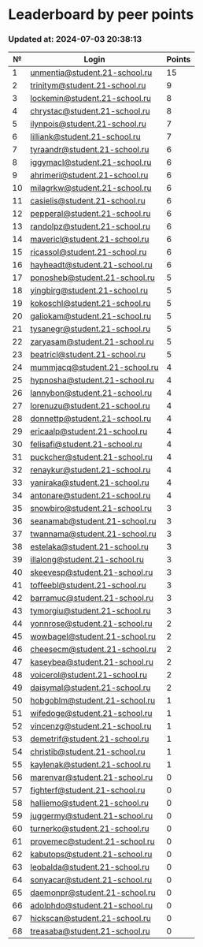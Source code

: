 # Leaderboard by peer points

### Updated at: 2024-07-03 20:38:13

| № | Login | Points |
|---|-------|--------|
|1|unmentia@student.21-school.ru|15|
|2|trinitym@student.21-school.ru|9|
|3|lockemin@student.21-school.ru|8|
|4|chrystac@student.21-school.ru|8|
|5|ilynpois@student.21-school.ru|7|
|6|lilliank@student.21-school.ru|7|
|7|tyraandr@student.21-school.ru|6|
|8|iggymacl@student.21-school.ru|6|
|9|ahrimeri@student.21-school.ru|6|
|10|milagrkw@student.21-school.ru|6|
|11|casielis@student.21-school.ru|6|
|12|pepperal@student.21-school.ru|6|
|13|randolpz@student.21-school.ru|6|
|14|mavericl@student.21-school.ru|6|
|15|ricassol@student.21-school.ru|6|
|16|hayheadt@student.21-school.ru|6|
|17|ponosheb@student.21-school.ru|5|
|18|yingbirg@student.21-school.ru|5|
|19|kokoschl@student.21-school.ru|5|
|20|galiokam@student.21-school.ru|5|
|21|tysanegr@student.21-school.ru|5|
|22|zaryasam@student.21-school.ru|5|
|23|beatricl@student.21-school.ru|5|
|24|mummjacq@student.21-school.ru|4|
|25|hypnosha@student.21-school.ru|4|
|26|lannybon@student.21-school.ru|4|
|27|lorenuzu@student.21-school.ru|4|
|28|donnettp@student.21-school.ru|4|
|29|ericaalp@student.21-school.ru|4|
|30|felisafi@student.21-school.ru|4|
|31|puckcher@student.21-school.ru|4|
|32|renaykur@student.21-school.ru|4|
|33|yaniraka@student.21-school.ru|4|
|34|antonare@student.21-school.ru|4|
|35|snowbiro@student.21-school.ru|3|
|36|seanamab@student.21-school.ru|3|
|37|twannama@student.21-school.ru|3|
|38|estelaka@student.21-school.ru|3|
|39|illalong@student.21-school.ru|3|
|40|skeevesp@student.21-school.ru|3|
|41|toffeebl@student.21-school.ru|3|
|42|barramuc@student.21-school.ru|3|
|43|tymorgiu@student.21-school.ru|3|
|44|yonnrose@student.21-school.ru|2|
|45|wowbagel@student.21-school.ru|2|
|46|cheesecm@student.21-school.ru|2|
|47|kaseybea@student.21-school.ru|2|
|48|voicerol@student.21-school.ru|2|
|49|daisymal@student.21-school.ru|2|
|50|hobgoblm@student.21-school.ru|1|
|51|wifedoge@student.21-school.ru|1|
|52|vincenzg@student.21-school.ru|1|
|53|demetrif@student.21-school.ru|1|
|54|christib@student.21-school.ru|1|
|55|kaylenak@student.21-school.ru|1|
|56|marenvar@student.21-school.ru|0|
|57|fighterf@student.21-school.ru|0|
|58|halliemo@student.21-school.ru|0|
|59|juggermy@student.21-school.ru|0|
|60|turnerko@student.21-school.ru|0|
|61|provemec@student.21-school.ru|0|
|62|kabutops@student.21-school.ru|0|
|63|leobalda@student.21-school.ru|0|
|64|sonyacar@student.21-school.ru|0|
|65|daemonpr@student.21-school.ru|0|
|66|adolphdo@student.21-school.ru|0|
|67|hickscan@student.21-school.ru|0|
|68|treasaba@student.21-school.ru|0|
